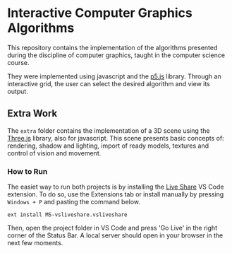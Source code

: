 # Interactive Computer Graphics Algorithms

This repository contains the implementation of the algorithms presented during the discipline of computer graphics, taught in the computer science course.

They were implemented using javascript and the [p5.js](https://p5js.org/) library. Through an interactive grid, the user can select the desired algorithm and view its output.

## Extra Work

The `extra` folder contains the implementation of a 3D scene using the [Three.js](https://threejs.org/) library, also for javascript. This scene presents basic concepts of: rendering, shadow and lighting, import of ready models, textures and control of vision and movement.

### How to Run

The easiet way to run both projects is by installing the [Live Share](https://marketplace.visualstudio.com/items?itemName=MS-vsliveshare.vsliveshare) VS Code  extension. To do so, use the Extensions tab or install manually by pressing `Windows + P` and pasting the command below.

```
ext install MS-vsliveshare.vsliveshare
```

Then, open the project folder in VS Code and press 'Go Live' in the right corner of the Status Bar. A local server should open in your browser in the next few moments.

